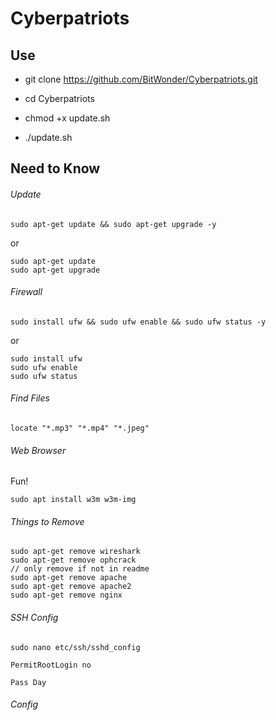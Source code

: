 # Cyberpatriots

## Use

* git clone https://github.com/BitWonder/Cyberpatriots.git

* cd Cyberpatriots

* chmod +x update.sh

* ./update.sh

## Need to Know

###### Update

`sudo apt-get update && sudo apt-get upgrade -y`

or

```
sudo apt-get update
sudo apt-get upgrade
```

###### Firewall

`sudo install ufw && sudo ufw enable && sudo ufw status -y`

or

```
sudo install ufw
sudo ufw enable
sudo ufw status
```

###### Find Files

`locate "*.mp3" "*.mp4" "*.jpeg" `

###### Web Browser

Fun!

`sudo apt install w3m w3m-img`

###### Things to Remove

```
sudo apt-get remove wireshark
sudo apt-get remove ophcrack
// only remove if not in readme
sudo apt-get remove apache
sudo apt-get remove apache2
sudo apt-get remove nginx
```

###### SSH Config

`sudo nano etc/ssh/sshd_config`

`PermitRootLogin no`

`Pass Day`

###### Config

